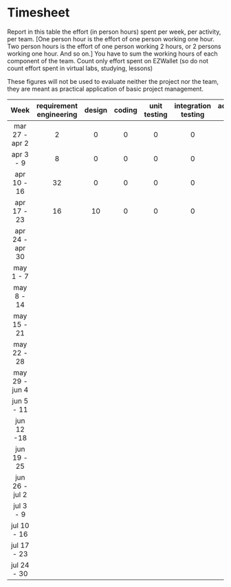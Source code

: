 # Timesheet

Report in this table the effort (in person hours) spent per week, per activity, per team.
[One person hour is the effort of one person working one hour.
Two person hours is the effort of one person working 2 hours, or 2 persons working one hour. And so on.]
You have to sum the working hours of each component of the team.
Count only effort spent on EZWallet (so do not count effort spent in virtual labs, studying, lessons)

These figures will not be used to evaluate neither the project nor the team, they are meant as practical application of basic project management.

|      Week       | requirement engineering | design | coding | unit testing | integration testing | acceptance testing | management | git maven |
| :-------------: | :---------------------: | :----: | :----: | :----------: | :-----------------: | :----------------: | :--------: | :-------: |
| mar 27 - apr 2  |            2            |   0    |   0    |      0       |          0          |         0          |     0      |     3     |
|    apr 3 - 9    |            8            |   0    |   0    |      0       |          0          |         0          |     0      |     1     |
|   apr 10 - 16   |           32            |   0    |   0    |      0       |          0          |         0          |     0      |     1     |
|   apr 17 - 23   |           16            |   10   |   0    |      0       |          0          |         0          |     0      |     0     |
| apr 24 - apr 30 |                         |        |        |              |                     |                    |            |           |
|    may 1 - 7    |                         |        |        |              |                     |                    |            |           |
|   may 8 - 14    |                         |        |        |              |                     |                    |            |           |
|   may 15 - 21   |                         |        |        |              |                     |                    |            |           |
|   may 22 - 28   |                         |        |        |              |                     |                    |            |           |
| may 29 - jun 4  |                         |        |        |              |                     |                    |            |           |
|   jun 5 - 11    |                         |        |        |              |                     |                    |            |           |
|   jun 12 -18    |                         |        |        |              |                     |                    |            |           |
|   jun 19 - 25   |                         |        |        |              |                     |                    |            |           |
| jun 26 - jul 2  |                         |        |        |              |                     |                    |            |           |
|    jul 3 - 9    |                         |        |        |              |                     |                    |            |           |
|   jul 10 - 16   |                         |        |        |              |                     |                    |            |           |
|   jul 17 - 23   |                         |        |        |              |                     |                    |            |           |
|   jul 24 - 30   |                         |        |        |              |                     |                    |            |           |
